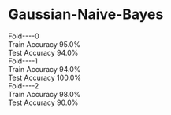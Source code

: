 # Gaussian-Naive-Bayes
Fold----0 <br />
Train Accuracy 95.0% <br />
Test Accuracy  94.0% <br />
Fold----1 <br />
Train Accuracy 94.0% <br />
Test Accuracy  100.0% <br />
Fold----2 <br />
Train Accuracy 98.0% <br />
Test Accuracy  90.0% <br />
